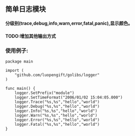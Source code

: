 ## 简单日志模块

#### 分级别(trace,debug,info,warn,error,fatal,panic),显示颜色。
#### TODO:增加其他输出方式

### 使用例子:
```
package main

import (
    "github.com/luopengift/golibs/logger"
)

func main() {
    logger.SetPrefix("module")
    logger.SetTimeFormat("2006/01/02 15:04:05.000")
    logger.Trace("%s,%s","hello","world")
    logger.Debug("%s,%s","hello","world")
    logger.Info("%s,%s","hello","world")
    logger.Warn("%s,%s","hello","world")
    logger.Error("%s,%s","hello","world")
    logger.Fatal("%s,%s","hello","world")
}
```
